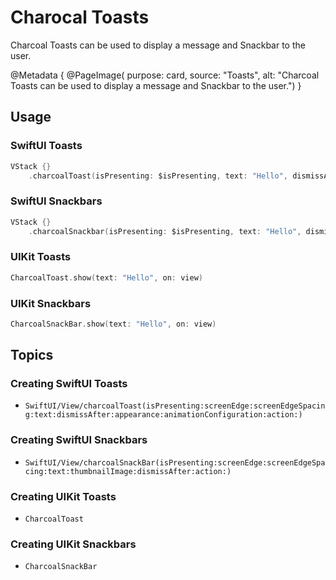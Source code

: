 # Charocal Toasts

Charcoal Toasts can be used to display a message and Snackbar to the user.

@Metadata {
    @PageImage(
        purpose: card, 
        source: "Toasts", 
        alt: "Charcoal Toasts can be used to display a message and Snackbar to the user.")
}

## Usage

### SwiftUI Toasts

```swift
VStack {}
    .charcoalToast(isPresenting: $isPresenting, text: "Hello", dismissAfter: 2)
```

### SwiftUI Snackbars

```swift
VStack {}
    .charcoalSnackbar(isPresenting: $isPresenting, text: "Hello", dismissAfter: 2)
```

### UIKit Toasts

```swift
CharcoalToast.show(text: "Hello", on: view)
```

### UIKit Snackbars

```swift
CharcoalSnackBar.show(text: "Hello", on: view)
```

## Topics

### Creating SwiftUI Toasts

- ``SwiftUI/View/charcoalToast(isPresenting:screenEdge:screenEdgeSpacing:text:dismissAfter:appearance:animationConfiguration:action:)``

### Creating SwiftUI Snackbars

- ``SwiftUI/View/charcoalSnackBar(isPresenting:screenEdge:screenEdgeSpacing:text:thumbnailImage:dismissAfter:action:)``


### Creating UIKit Toasts

- ``CharcoalToast``

### Creating UIKit Snackbars

- ``CharcoalSnackBar``
